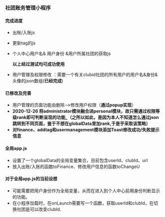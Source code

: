 ### 社团账务管理小程序
#### 完成进度
* 出账/入账js

* 更新tag的js

* 个人中心用户名& 用户身份 &用户所属社团的获取js

  **以上经过测试均可成功使用**
  
* 用户管理及权限修改 ：需要一个有关clubid社团的所有用户的用户名&身份&头像的json数组(**已经完成**)

#### 已修改及完善
* 用户管理的页面功能由删除——>修改用户权限（**通过popup实现**）
* **2020-12-26 将administrator模块融合进personal模块，故只需通过权限等级rank即可判断呈现的功能_（之所以如此，是因为本人不知道怎么通过json跳转到不同页面，鉴于不想在globalData里加rank,于是乎采取该策略）**
* **对finance、addtag和usermanagement模块添加Toast修改成功/失败提示信息**

#### 全局app.js
* 设置了一个globalData的全局变量集合，目前包含userId、clubId、url
* 放入出账/入账的函数toFinance、修改用户信息的函数toChangeU

#### 对于全局app.js的当前设想
* 可能需要把用户身份作为全局变量，从而在进入到个人中心前用身份判断显示的功能。
* 在小程序加载时，在onLaunch需要写一个函数，获取userId和clubId，在切换社团是可以改变clubId.